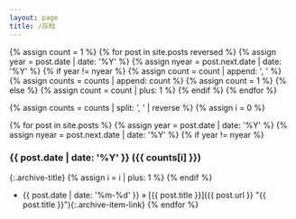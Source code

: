 ```yaml
---
layout: page
title: /存档
---
```


{% assign count = 1 %}
{% for post in site.posts reversed %}
{% assign year = post.date | date: '%Y' %}
{% assign nyear = post.next.date | date: '%Y' %}
{% if year != nyear %}
{% assign count = count | append: ', ' %}
{% assign counts = counts | append: count %}
{% assign count = 1 %}
{% else %}
{% assign count = count | plus: 1 %}
{% endif %}
{% endfor %}

{% assign counts = counts | split: ', ' | reverse %}
{% assign i = 0 %}

{% for post in site.posts %}
{% assign year = post.date | date: '%Y' %}
{% assign nyear = post.next.date | date: '%Y' %}
{% if year != nyear %}
### {{ post.date | date: '%Y' }} ({{ counts[i] }})
{:.archive-title}
{% assign i = i | plus: 1 %}
{% endif %}
* {{ post.date | date: '%m-%d' }} &raquo; [{{ post.title }}]({{ post.url }} "{{ post.title }}"){:.archive-item-link}
{% endfor %}
